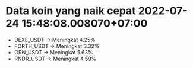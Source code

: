 # Data koin yang naik cepat 2022-07-24 15:48:08.008070+07:00

* DEXE_USDT -> Meningkat 4.25%
* FORTH_USDT -> Meningkat 3.32%
* ORN_USDT -> Meningkat 5.63%
* RNDR_USDT -> Meningkat 4.59%
